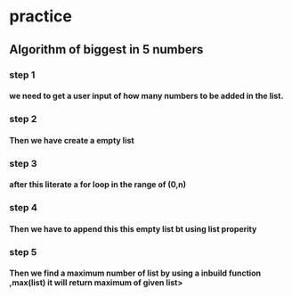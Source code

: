 # practice
## Algorithm of biggest in 5 numbers
### step 1
#### we need to get a user input of how many numbers to be added in the list.
### step 2
#### Then we have create a empty list
### step 3 
#### after this literate a for loop in the range of (0,n)
### step 4
#### Then we have to append this this empty list bt using list properity
### step 5 
#### Then we find a maximum number of list by using a inbuild function ,max(list) it will return maximum of given list>

